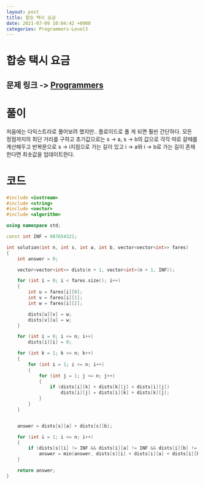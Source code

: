 ```yaml
---
layout: post
title: 합승 택시 요금
date: 2021-07-09 10:04:42 +0900
categories: Programmers-Level3
---
```


# 합승 택시 요금
## 문제 링크 -> [Programmers](https://programmers.co.kr/learn/courses/30/lessons/72413)

# 풀이
처음에는 다익스트라로 풀어보려 했지만.. 플로이드로 풀 게 되면 훨씬 간단하다. 모든 정점까지의 최단 거리를 구하고 초기값으로는 s -> a, s -> b의 값으로 각각 따로 갈때를 계산해두고 반복문으로 s -> i지점으로 가는 길이 있고 i -> a와 i -> b로 가는 길이 존재한다면 최솟값을 업데이트한다.

# 코드
```c++
#include <iostream>
#include <string>
#include <vector>
#include <algorithm>

using namespace std;

const int INF = 987654321;

int solution(int n, int s, int a, int b, vector<vector<int>> fares) 
{
    int answer = 0;

    vector<vector<int>> dists(n + 1, vector<int>(n + 1, INF));

    for (int i = 0; i < fares.size(); i++)
    {
        int u = fares[i][0];
        int v = fares[i][1];
        int w = fares[i][2];

        dists[u][v] = w;
        dists[v][u] = w;
    }

    for (int i = 0; i <= n; i++)
        dists[i][i] = 0;

    for (int k = 1; k <= n; k++)
    {
        for (int i = 1; i <= n; i++)
        {
            for (int j = 1; j <= n; j++)
            {
                if (dists[i][k] + dists[k][j] < dists[i][j])
                    dists[i][j] = dists[i][k] + dists[k][j];
            }
        }
    }


    answer = dists[s][a] + dists[s][b];

    for (int i = 1; i <= n; i++)
    {
        if (dists[s][i] != INF && dists[i][a] != INF && dists[i][b] != INF)
            answer = min(answer, dists[s][i] + dists[i][a] + dists[i][b]);
    }

    return answer;
}
```